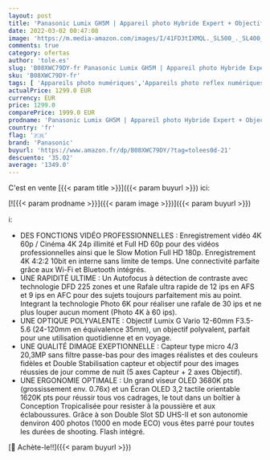 ```yaml
---
layout: post
title: 'Panasonic Lumix GH5M | Appareil photo Hybride Expert + Objectif Lumix 12-60mm  Capteur 4/3 20MP  Double stab.  Viseur OLED  4K60p/C4K24p 4:2:2 10bit  Tropicalisé  Noir – Version Française'
date: 2022-03-02 00:47:08
image: 'https://m.media-amazon.com/images/I/41FD3tIXMQL._SL500_._SL400_.jpg'
comments: true
category: ofertas
author: 'tole.es'
slug: 'B08XWC79DY-fr Panasonic Lumix GH5M | Appareil photo Hybride Expert +...'
sku: 'B08XWC79DY-fr'
tags: [ 'Appareils photo numériques','Appareils photo reflex numériques','High-Tech','Photo et caméscopes','panasonic', ]
actualPrice: 1299.0 EUR
currency: EUR
price: 1299.0
comparePrice: 1999.0 EUR
prodname: 'Panasonic Lumix GH5M | Appareil photo Hybride Expert + Objectif Lumix 12-60mm  Capteur 4/3 20MP  Double stab.  Viseur OLED  4K60p/C4K24p 4:2:2 10bit  Tropicalisé  Noir – Version Française'
country: 'fr'
flag: '🇫🇷'
brand: 'Panasonic'
buyurl: 'https://www.amazon.fr/dp/B08XWC79DY/?tag=tolees0d-21'
descuento: '35.02'
average: '1349.0'
---
```


C'est en vente [{{< param title >}}]({{< param buyurl >}}) ici:

[![{{< param prodname >}}]({{< param image >}})]({{< param buyurl >}})

ℹ️:

- DES FONCTIONS VIDÉO PROFESSIONNELLES : Enregistrement vidéo 4K 60p / Cinéma 4K 24p illimité et Full HD 60p pour des vidéos professionnelles ainsi que le Slow Motion Full HD 180p. Enregistrement 4K 4:2:2 10bit en interne sans limite de temps. Une connectivité parfaite grâce aux Wi-Fi et Bluetooth intégrés.
- UNE RAPIDITÉ ULTIME : Un Autofocus à détection de contraste avec technologie DFD 225 zones et une Rafale ultra rapide de 12 ips en AFS et 9 ips en AFC pour des sujets toujours parfaitement mis au point. Integrant la technologie Photo 6K pour réaliser une rafale de 30 ips et ne plus louper aucun moment (Photo 4K à 60 ips).
- UNE OPTIQUE POLYVALENTE : Objectif Lumix G Vario 12-60mm F3.5-5.6 (24-120mm en équivalence 35mm), un objectif polyvalent, parfait pour une utilisation quotidienne et en voyage.
- UNE QUALITÉ DIMAGE EXEPTIONNELLE : Capteur type micro 4/3 20,3MP sans filtre passe-bas pour des images réalistes et des couleurs fidèles et Double Stabilisation capteur et objectif pour des images réussies de jour comme de nuit (5 axes Capteur + 2 axes Objectif).
- UNE ERGONOMIE OPTIMALE : Un grand viseur OLED 3680K pts (grossissement env. 0.76x) et un Écran OLED 3,2 tactile orientable 1620K pts pour réussir tous vos cadrages, le tout dans un boîtier à Conception Tropicalisée pour resister à la poussière et aux éclaboussures. Grâce à son Double Slot SD UHS-II et son autonomie denviron 400 photos (1000 en mode ECO) vous êtes parré pour toutes les durées de shooting. Flash intégré.

[🛒 Achète-le!!]({{< param buyurl >}})
